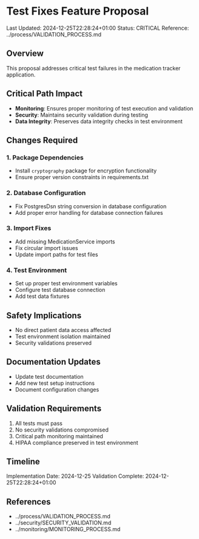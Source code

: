 # Test Fixes Feature Proposal
Last Updated: 2024-12-25T22:28:24+01:00
Status: CRITICAL
Reference: ../process/VALIDATION_PROCESS.md

## Overview
This proposal addresses critical test failures in the medication tracker application.

## Critical Path Impact
- **Monitoring**: Ensures proper monitoring of test execution and validation
- **Security**: Maintains security validation during testing
- **Data Integrity**: Preserves data integrity checks in test environment

## Changes Required

### 1. Package Dependencies
- Install `cryptography` package for encryption functionality
- Ensure proper version constraints in requirements.txt

### 2. Database Configuration
- Fix PostgresDsn string conversion in database configuration
- Add proper error handling for database connection failures

### 3. Import Fixes
- Add missing MedicationService imports
- Fix circular import issues
- Update import paths for test files

### 4. Test Environment
- Set up proper test environment variables
- Configure test database connection
- Add test data fixtures

## Safety Implications
- No direct patient data access affected
- Test environment isolation maintained
- Security validations preserved

## Documentation Updates
- Update test documentation
- Add new test setup instructions
- Document configuration changes

## Validation Requirements
1. All tests must pass
2. No security validations compromised
3. Critical path monitoring maintained
4. HIPAA compliance preserved in test environment

## Timeline
Implementation Date: 2024-12-25
Validation Complete: 2024-12-25T22:28:24+01:00

## References
- ../process/VALIDATION_PROCESS.md
- ../security/SECURITY_VALIDATION.md
- ../monitoring/MONITORING_PROCESS.md
